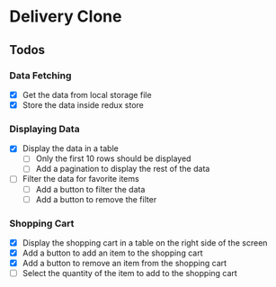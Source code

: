 # Delivery Clone

## Todos

### Data Fetching 
- [x] Get the data from local storage file
- [x] Store the data inside redux store
  
### Displaying Data
- [x] Display the data in a table
  - [ ] Only the first 10 rows should be displayed
  - [ ] Add a pagination to display the rest of the data
- [ ] Filter the data for favorite items
  - [ ] Add a button to filter the data
  - [ ] Add a button to remove the filter
  
### Shopping Cart
- [x] Display the shopping cart in a table on the right side of the screen
- [x] Add a button to add an item to the shopping cart
- [x] Add a button to remove an item from the shopping cart
- [ ] Select the quantity of the item to add to the shopping cart